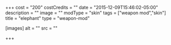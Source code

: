 +++
cost = "200"
costCredits = ""
date = "2015-12-09T15:46:02-05:00"
description = ""
image = ""
modType = "skin"
tags = ["weapon mod","skin"]
title = "elephant"
type = "weapon-mod"

[images]
  alt = ""
  src = ""

+++
